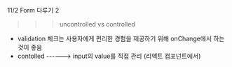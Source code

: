 11/2 Form 다루기 2

> > > uncontrolled vs controlled

- validation 체크는 사용자에게 편리한 경험을 제공하기 위해 onChange에서 하는것이 좋음
- contolled ------> input의 value를 직접 관리 (리액트 컴포넌트에서)
